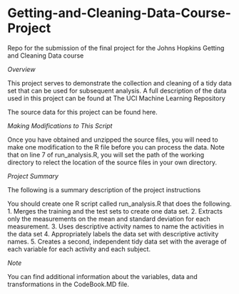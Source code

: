 Getting-and-Cleaning-Data-Course-Project
==========================================

Repo for the submission of the final project for the Johns Hopkins Getting and Cleaning Data course

*Overview*

This project serves to demonstrate the collection and cleaning of a tidy data set that can be used for subsequent analysis. A full description of the data used in this project can be found at The UCI Machine Learning Repository

The source data for this project can be found here.

*Making Modifications to This Script*

Once you have obtained and unzipped the source files, you will need to make one modification to the R file before you can process the data. Note that on line 7 of run_analysis.R, you will set the path of the working directory to relect the location of the source files in your own directory.

*Project Summary*

The following is a summary description of the project instructions

You should create one R script called run_analysis.R that does the following. 1. Merges the training and the test sets to create one data set. 2. Extracts only the measurements on the mean and standard deviation for each measurement. 3. Uses descriptive activity names to name the activities in the data set 4. Appropriately labels the data set with descriptive activity names. 5. Creates a second, independent tidy data set with the average of each variable for each activity and each subject.

*Note*

You can find additional information about the variables, data and transformations in the CodeBook.MD file.
